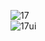 ![17](https://github.com/user-attachments/assets/3cf74c5e-a14d-41b6-9be2-ec279f0f442b)  
![17ui](https://github.com/user-attachments/assets/9f42ad92-4c3d-4319-b903-b8126372c9ec)  
